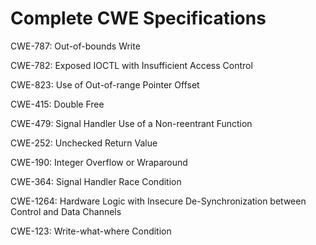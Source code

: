 

# Complete CWE Specifications

CWE-787: Out-of-bounds Write

CWE-782: Exposed IOCTL with Insufficient Access Control

CWE-823: Use of Out-of-range Pointer Offset

CWE-415: Double Free

CWE-479: Signal Handler Use of a Non-reentrant Function

CWE-252: Unchecked Return Value

CWE-190: Integer Overflow or Wraparound

CWE-364: Signal Handler Race Condition

CWE-1264: Hardware Logic with Insecure De-Synchronization between Control and Data Channels

CWE-123: Write-what-where Condition